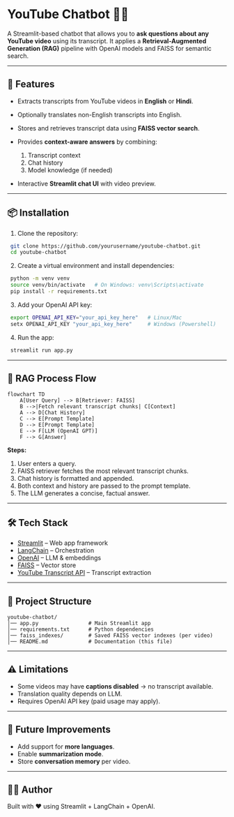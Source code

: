 # YouTube Chatbot 🎥🤖

A Streamlit-based chatbot that allows you to **ask questions about any YouTube video** using its transcript. It applies a **Retrieval-Augmented Generation (RAG)** pipeline with OpenAI models and FAISS for semantic search.

---

## 🚀 Features

* Extracts transcripts from YouTube videos in **English** or **Hindi**.
* Optionally translates non-English transcripts into English.
* Stores and retrieves transcript data using **FAISS vector search**.
* Provides **context-aware answers** by combining:

  1. Transcript context
  2. Chat history
  3. Model knowledge (if needed)
* Interactive **Streamlit chat UI** with video preview.

---

## 📦 Installation

1. Clone the repository:

```bash
 git clone https://github.com/yourusername/youtube-chatbot.git
 cd youtube-chatbot
```

2. Create a virtual environment and install dependencies:

```bash
 python -m venv venv
 source venv/bin/activate   # On Windows: venv\Scripts\activate
 pip install -r requirements.txt
```

3. Add your OpenAI API key:

```bash
 export OPENAI_API_KEY="your_api_key_here"   # Linux/Mac
 setx OPENAI_API_KEY "your_api_key_here"     # Windows (Powershell)
```

4. Run the app:

```bash
 streamlit run app.py
```

---

## 🧩 RAG Process Flow

```mermaid
flowchart TD
    A[User Query] --> B[Retriever: FAISS]
    B -->|Fetch relevant transcript chunks| C[Context]
    A --> D[Chat History]
    C --> E[Prompt Template]
    D --> E[Prompt Template]
    E --> F[LLM (OpenAI GPT)]
    F --> G[Answer]
```

**Steps:**

1. User enters a query.
2. FAISS retriever fetches the most relevant transcript chunks.
3. Chat history is formatted and appended.
4. Both context and history are passed to the prompt template.
5. The LLM generates a concise, factual answer.

---

## 🛠️ Tech Stack

* [Streamlit](https://streamlit.io/) – Web app framework
* [LangChain](https://www.langchain.com/) – Orchestration
* [OpenAI](https://platform.openai.com/) – LLM & embeddings
* [FAISS](https://github.com/facebookresearch/faiss) – Vector store
* [YouTube Transcript API](https://pypi.org/project/youtube-transcript-api/) – Transcript extraction

---

## 📂 Project Structure

```
youtube-chatbot/
│── app.py                # Main Streamlit app
│── requirements.txt      # Python dependencies
│── faiss_indexes/        # Saved FAISS vector indexes (per video)
│── README.md             # Documentation (this file)
```

---

## ⚠️ Limitations

* Some videos may have **captions disabled** → no transcript available.
* Translation quality depends on LLM.
* Requires OpenAI API key (paid usage may apply).

---

## 📌 Future Improvements

* Add support for **more languages**.
* Enable **summarization mode**.
* Store **conversation memory** per video.

---

## 👩‍💻 Author

Built with ❤️ using Streamlit + LangChain + OpenAI.
